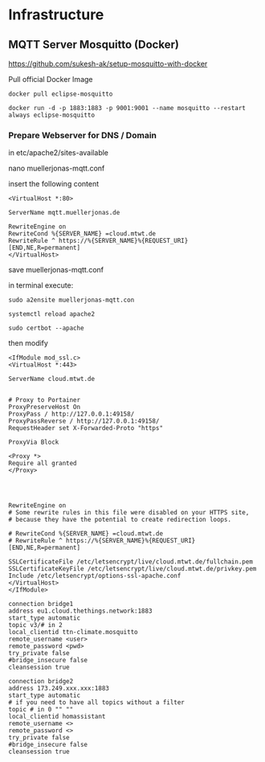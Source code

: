 # Infrastructure

## MQTT Server Mosquitto (Docker)

https://github.com/sukesh-ak/setup-mosquitto-with-docker

Pull official Docker Image
```
docker pull eclipse-mosquitto
```

```
docker run -d -p 1883:1883 -p 9001:9001 --name mosquitto --restart always eclipse-mosquitto 
```


### Prepare Webserver for DNS / Domain

in etc/apache2/sites-available

nano muellerjonas-mqtt.conf

insert the following content

```
<VirtualHost *:80>

ServerName mqtt.muellerjonas.de

RewriteEngine on
RewriteCond %{SERVER_NAME} =cloud.mtwt.de
RewriteRule ^ https://%{SERVER_NAME}%{REQUEST_URI} [END,NE,R=permanent]
</VirtualHost>
```
save muellerjonas-mqtt.conf

in terminal execute:
```
sudo a2ensite muellerjonas-mqtt.con

systemctl reload apache2

sudo certbot --apache
```

then modify

```
<IfModule mod_ssl.c>
<VirtualHost *:443>

ServerName cloud.mtwt.de


# Proxy to Portainer
ProxyPreserveHost On
ProxyPass / http://127.0.0.1:49158/
ProxyPassReverse / http://127.0.0.1:49158/
RequestHeader set X-Forwarded-Proto "https"

ProxyVia Block

<Proxy *>
Require all granted
</Proxy>




RewriteEngine on
# Some rewrite rules in this file were disabled on your HTTPS site,
# because they have the potential to create redirection loops.

# RewriteCond %{SERVER_NAME} =cloud.mtwt.de
# RewriteRule ^ https://%{SERVER_NAME}%{REQUEST_URI} [END,NE,R=permanent]

SSLCertificateFile /etc/letsencrypt/live/cloud.mtwt.de/fullchain.pem
SSLCertificateKeyFile /etc/letsencrypt/live/cloud.mtwt.de/privkey.pem
Include /etc/letsencrypt/options-ssl-apache.conf
</VirtualHost>
</IfModule>
```


```
connection bridge1
address eu1.cloud.thethings.network:1883
start_type automatic
topic v3/# in 2
local_clientid ttn-climate.mosquitto
remote_username <user>
remote_password <pwd>
try_private false
#bridge_insecure false
cleansession true

connection bridge2
address 173.249.xxx.xxx:1883
start_type automatic
# if you need to have all topics without a filter
topic # in 0 "" ""
local_clientid homassistant
remote_username <>
remote_password <>
try_private false
#bridge_insecure false
cleansession true
```
